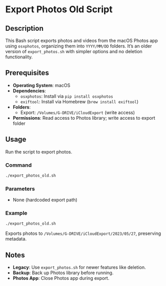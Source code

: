 # Export Photos Old Script

## Description
This Bash script exports photos and videos from the macOS Photos app using `osxphotos`, organizing them into `YYYY/MM/DD` folders. It’s an older version of `export_photos.sh` with simpler options and no deletion functionality.

## Prerequisites
- **Operating System**: macOS
- **Dependencies**:
  - `osxphotos`: Install via `pip install osxphotos`
  - `exiftool`: Install via Homebrew (`brew install exiftool`)
- **Folders**:
  - Export: `/Volumes/G-DRIVE/iCloudExport` (write access)
- **Permissions**: Read access to Photos library; write access to export folder

## Usage
Run the script to export photos.

### Command
```bash
./export_photos_old.sh
```

### Parameters
- None (hardcoded export path)

### Example
```bash
./export_photos_old.sh
```
Exports photos to `/Volumes/G-DRIVE/iCloudExport/2023/05/27`, preserving metadata.

## Notes
- **Legacy**: Use `export_photos.sh` for newer features like deletion.
- **Backup**: Back up Photos library before running.
- **Photos App**: Close Photos app during export.